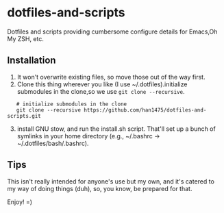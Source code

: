 # dotfiles-and-scripts
Dotfiles and scripts providing cumbersome configure details for Emacs,Oh My ZSH, etc. 

## Installation
1. It won't overwrite existing files, so move those out of the way first.
2. Clone this thing wherever you like (I use ~/.dotfiles).initialize submodules in the clone,so we use ```git clone --recursive```.
```
   # initialize submodules in the clone
   git clone --recursive https://github.com/han1475/dotfiles-and-scripts.git
```
3. install GNU stow, and run the install.sh script. That'll set up a bunch of symlinks in your home directory (e.g., ~/.bashrc → ~/.dotfiles/bash/.bashrc).

## Tips
This isn't really intended for anyone's use but my own, and it's catered to my way of doing things (duh), so, you know, be prepared for that.

Enjoy! =)
